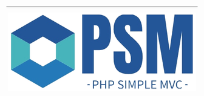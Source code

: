 <hr>

<p align="center">
    <img src="https://github.com/VladimirKostikov/PSM-Php-Simple-MVC/blob/main/public/img/logo.png?raw=true">
</p>
